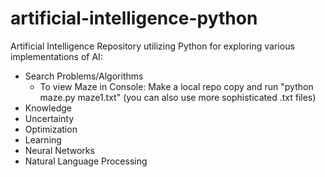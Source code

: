 # artificial-intelligence-python
Artificial Intelligence Repository utilizing Python for exploring various implementations of AI:
  - Search Problems/Algorithms
    - To view Maze in Console: Make a local repo copy and run "python maze.py maze1.txt" (you can also use more sophisticated .txt files)
  - Knowledge
  - Uncertainty
  - Optimization
  - Learning
  - Neural Networks
  - Natural Language Processing
